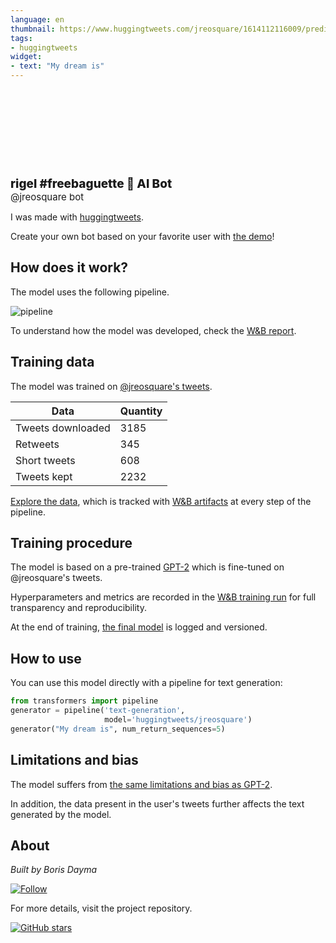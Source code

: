 ```yaml
---
language: en
thumbnail: https://www.huggingtweets.com/jreosquare/1614112116009/predictions.png
tags:
- huggingtweets
widget:
- text: "My dream is"
---
```


<div>
<div style="width: 132px; height:132px; border-radius: 50%; background-size: cover; background-image: url('https://pbs.twimg.com/profile_images/1361817928115441667/OjKhZsFO_400x400.jpg')">
</div>
<div style="margin-top: 8px; font-size: 19px; font-weight: 800">rigel #freebaguette 🤖 AI Bot </div>
<div style="font-size: 15px">@jreosquare bot</div>
</div>

I was made with [huggingtweets](https://github.com/borisdayma/huggingtweets).

Create your own bot based on your favorite user with [the demo](https://colab.research.google.com/github/borisdayma/huggingtweets/blob/master/huggingtweets-demo.ipynb)!

## How does it work?

The model uses the following pipeline.

![pipeline](https://github.com/borisdayma/huggingtweets/blob/master/img/pipeline.png?raw=true)

To understand how the model was developed, check the [W&B report](https://app.wandb.ai/wandb/huggingtweets/reports/HuggingTweets-Train-a-model-to-generate-tweets--VmlldzoxMTY5MjI).

## Training data

The model was trained on [@jreosquare's tweets](https://twitter.com/jreosquare).

| Data | Quantity |
| --- | --- |
| Tweets downloaded | 3185 |
| Retweets | 345 |
| Short tweets | 608 |
| Tweets kept | 2232 |

[Explore the data](https://wandb.ai/wandb/huggingtweets/runs/3sokv6uq/artifacts), which is tracked with [W&B artifacts](https://docs.wandb.com/artifacts) at every step of the pipeline.

## Training procedure

The model is based on a pre-trained [GPT-2](https://huggingface.co/gpt2) which is fine-tuned on @jreosquare's tweets.

Hyperparameters and metrics are recorded in the [W&B training run](https://wandb.ai/wandb/huggingtweets/runs/1o3c73fh) for full transparency and reproducibility.

At the end of training, [the final model](https://wandb.ai/wandb/huggingtweets/runs/1o3c73fh/artifacts) is logged and versioned.

## How to use

You can use this model directly with a pipeline for text generation:

```python
from transformers import pipeline
generator = pipeline('text-generation',
                     model='huggingtweets/jreosquare')
generator("My dream is", num_return_sequences=5)
```

## Limitations and bias

The model suffers from [the same limitations and bias as GPT-2](https://huggingface.co/gpt2#limitations-and-bias).

In addition, the data present in the user's tweets further affects the text generated by the model.

## About

*Built by Boris Dayma*

[![Follow](https://img.shields.io/twitter/follow/borisdayma?style=social)](https://twitter.com/intent/follow?screen_name=borisdayma)

For more details, visit the project repository.

[![GitHub stars](https://img.shields.io/github/stars/borisdayma/huggingtweets?style=social)](https://github.com/borisdayma/huggingtweets)
